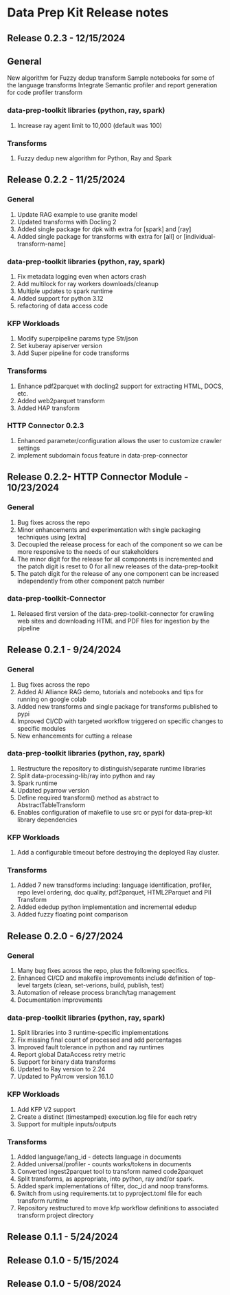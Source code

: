 # Data Prep Kit Release notes

## Release 0.2.3 - 12/15/2024

## General

New algorithm for Fuzzy dedup transform
Sample notebooks for some of the language transforms
Integrate Semantic profiler and report generation for code profiler transform

### data-prep-toolkit libraries (python, ray, spark) 

1. Increase ray agent limit to 10,000 (default was 100) 

### Transforms

1. Fuzzy dedup new algorithm for Python, Ray and Spark

## Release 0.2.2 - 11/25/2024

### General 
1. Update RAG example to use granite model 
1. Updated transforms with Docling 2
1. Added single package for dpk with extra for \[spark\] and \[ray\]
1. Added single package for transforms with extra for \[all\] or \[individual-transform-name\]


### data-prep-toolkit libraries (python, ray, spark) 

1. Fix metadata logging even when actors crash 
1. Add multilock for ray workers downloads/cleanup
1. Multiple updates to spark runtime
1. Added support for python 3.12
1. refactoring of data access code


### KFP Workloads 

1. Modify superpipeline params type Str/json
1. Set kuberay apiserver version 
1. Add Super pipeline for code transforms


### Transforms

1. Enhance pdf2parquet with docling2 support for extracting HTML, DOCS, etc.
1. Added web2parquet transform
1. Added HAP transform

### HTTP Connector 0.2.3

1. Enhanced parameter/configuration allows the user to customize crawler settings 
1. implement subdomain focus feature in data-prep-connector 


## Release 0.2.2- HTTP Connector Module - 10/23/2024

### General 
1. Bug fixes across the repo
1. Minor enhancements and experimentation with single packaging techniques using \[extra\]
1. Decoupled the release process for each of the component so we can be more responsive to the needs of our stakeholders
1. The minor digit for the release for all components is incremented and the patch digit is reset to 0 for all new releases of the data-prep-toolkit
1. The patch digit for the release of any one component can be increased independently from other component patch number


### data-prep-toolkit-Connector

1. Released first version of the data-prep-toolkit-connector for crawling web sites and downloading HTML and PDF files for ingestion by the pipeline



## Release 0.2.1 - 9/24/2024

### General 
1. Bug fixes across the repo
1. Added AI Alliance RAG demo, tutorials and notebooks and tips for running on google colab
1. Added new transforms and single package for transforms published to pypi
1. Improved CI/CD with targeted workflow triggered on specific changes to specific modules
1. New enhancements for cutting a release


### data-prep-toolkit libraries (python, ray, spark) 

1. Restructure the repository to distinguish/separate runtime libraries
1. Split data-processing-lib/ray into python and ray
1. Spark runtime
1. Updated pyarrow version
1. Define required transform() method as abstract to AbstractTableTransform
1. Enables configuration of makefile to use src or pypi for data-prep-kit library dependencies 


### KFP Workloads 

1. Add a configurable timeout before destroying the deployed Ray cluster.

### Transforms

1. Added 7 new transdforms including: language identification, profiler, repo level ordering, doc quality, pdf2parquet, HTML2Parquet and PII Transform
1. Added ededup python implementation and incremental ededup 
1. Added fuzzy floating point comparison


## Release 0.2.0 - 6/27/2024

### General 
1. Many bug fixes across the repo, plus the following specifics.
1. Enhanced CI/CD and makefile improvements  include definition of top-level targets (clean, set-verions, build, publish, test)
1. Automation of release process branch/tag management
1. Documentation improvements 

### data-prep-toolkit libraries (python, ray, spark) 

1. Split libraries into 3 runtime-specific implementations
1. Fix missing final count of processed and add percentages
1. Improved fault tolerance in python and ray runtimes 
1. Report global DataAccess retry metric  
1. Support for binary data transforms
1. Updated to Ray version to 2.24
1. Updated to PyArrow version 16.1.0

### KFP Workloads 

1. Add KFP V2 support 
1. Create a distinct (timestamped) execution.log file for each retry
1. Support for multiple inputs/outputs

### Transforms

1. Added language/lang_id - detects language in documents
1. Added universal/profiler - counts works/tokens in documents
1. Converted ingest2parquet tool to transform named code2parquet
1. Split transforms, as appropriate, into python, ray and/or spark.
1. Added spark implementations of filter, doc_id and noop transforms.
1. Switch from using requirements.txt to pyproject.toml file for each transform runtime
1. Repository restructured to move kfp workflow definitions to associated transform project directory

## Release 0.1.1 - 5/24/2024

## Release 0.1.0 - 5/15/2024

## Release 0.1.0 - 5/08/2024

